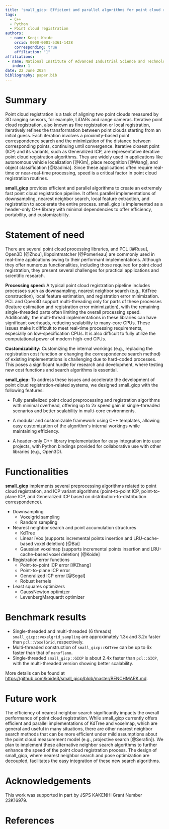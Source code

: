 ```yaml
---
title: 'small_gicp: Efficient and parallel algorithms for point cloud registration'
tags:
  - C++
  - Python
  - Point cloud registration
authors:
  - name: Kenji Koide
    orcid: 0000-0001-5361-1428
    corresponding: true
    affiliation: "1"
affiliations:
 - name: National Institute of Advanced Industrial Science and Technology (AIST), Japan
   index: 1
date: 22 June 2024
bibliography: paper.bib
---
```


# Summary

Point cloud registration is a task of aligning two point clouds measured by 3D ranging
sensors, for example, LiDARs and range cameras. Iterative point cloud registration,
also known as fine registration or local registration, iteratively refines the transformation
between point clouds starting from an initial guess.
Each iteration involves a proximity-based point correspondence search and the minimization
of the distance between corresponding points, continuing until convergence.
Iterative closest point (ICP) and its variants,
such as Generalized ICP, are representative iterative point cloud registration algorithms.
They are widely used in applications like autonomous vehicle localization [@Kim], place recognition [@Wang],
and object classification [@Izadinia]. Since these applications often require real-time or near-real-time
processing, speed is a critical factor in point cloud registration routines.

**small_gicp** provides efficient and parallel algorithms to create an extremely
fast point cloud registration pipeline. It offers parallel implementations of 
downsampling, nearest neighbor search, local feature extraction, and registration
to accelerate the entire process.
small_gicp is implemented as a header-only C++ library with minimal dependencies
to offer efficiency, portability, and customizability.

# Statement of need

There are several point cloud processing libraries, and PCL [@Rusu], Open3D
[@Zhou], libpointmatcher [@Pomerleau] are commonly used in real-time applications
owing to their performant implementations.
Although they offer numerous functionalities, including those required for point cloud
registration, they present several challenges for practical applications and scientific
research.

**Processing speed:**
A typical point cloud registration pipeline includes processes such as downsampling,
nearest neighbor search (e.g., KdTree construction), local feature estimation, and
registration error minimization.
PCL and Open3D support multi-threading only for parts of these processes (feature
estimation and registration error minimization), with the remaining single-threaded
parts often limiting the overall processing speed.
Additionally, the multi-thread implementations in these libraries can have significant
overheads, reducing scalability to many-core CPUs.
These issues make it difficult to meet real-time processing requirements, especially on
low-specification CPUs. It is also difficult to fully utilize the computational power 
of modern high-end CPUs.

**Customizability:**
Customizing the internal workings (e.g., replacing the registration cost function or
changing the correspondence search method) of existing implementations is challenging
due to hard-coded processes. This poses a significant hurdle for research and development,
where testing new cost functions and search algorithms is essential.

**small_gicp:**
To address these issues and accelerate the development of point cloud registration-related systems,
we designed small_gicp with the following features:

- Fully parallelized point cloud preprocessing and registration algorithms with minimal overhead,
  offering up to 2x speed gain in single-threaded scenarios and better scalability in multi-core
  environments.

- A modular and customizable framework using C++ templates, allowing easy customization of the
  algorithm's internal workings while maintaining efficiency.

- A header-only C++ library implementation for easy integration into user projects, with Python bindings
  provided for collaborative use with other libraries (e.g., Open3D).

# Functionalities

**small_gicp** implements several preprocessing algorithms related to point cloud registration, and
ICP variant algorithms (point-to-point ICP, point-to-plane ICP, and Generalized ICP based on
distribution-to-distribution correspondence).

- Downsampling
    - Voxelgrid sampling
    - Random sampling
- Nearest neighbor search and point accumulation structures
    - KdTree
    - Linear iVox (supports incremental points insertion and LRU-cache-based voxel deletion) [@Bai]
    - Gaussian voxelmap (supports incremental points insertion and LRU-cache-based voxel deletion) [@Koide]
- Registration error functions
    - Point-to-point ICP error [@Zhang]
    - Point-to-plane ICP error
    - Generalized ICP error [@Segal]
    - Robust kernels
- Least squares optimizers
    - GaussNewton optimizer
    - LevenbergMarquardt optimizer

# Benchmark results

- Single-threaded and multi-threaded (6 threads) `small_gicp::voxelgrid_sampling` are approximately 1.3x and 3.2x faster than `pcl::VoxelGrid`, respectively.
- Multi-threaded construction of `small_gicp::KdTree` can be up to 6x faster than that of `nanoflann`.
- Single-threaded `small_gicp::GICP` is about 2.4x faster than `pcl::GICP`, with the multi-threaded version showing better scalability.

More details can be found at https://github.com/koide3/small_gicp/blob/master/BENCHMARK.md.

# Future work

The efficiency of nearest neighbor search significantly impacts the overall performance of point cloud registration.
While small_gicp currently offers efficient and parallel implementations of KdTree and voxelmap, which are general and useful in many situations,
there are other nearest neighbor search methods that can be more efficient under mild assumptions about the point cloud measurement model
(e.g., projective search [@Serafin]).
We plan to implement these alternative neighbor search algorithms to further enhance the speed of the point cloud registration process.
The design of small_gicp, where nearest neighbor search and pose optimization are decoupled, facilitates the easy integration of these new search algorithms.

# Acknowledgements

This work was supported in part by JSPS KAKENHI Grant Number 23K16979.

# References